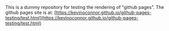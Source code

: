 This is a dummy repository for testing the rendering of "github
pages".  The github pages site is at:
[https://kevinoconnor.github.io/github-pages-testing/test.html](https://kevinoconnor.github.io/github-pages-testing/test.html)
